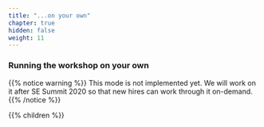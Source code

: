 ```yaml
---
title: "...on your own"
chapter: true
hidden: false
weight: 11
---
```


### Running the workshop on your own


{{% notice warning %}}
This mode is not implemented yet. We will work on it after SE Summit 2020 so that new hires can work through it on-demand.
{{% /notice %}}

{{% children %}}
